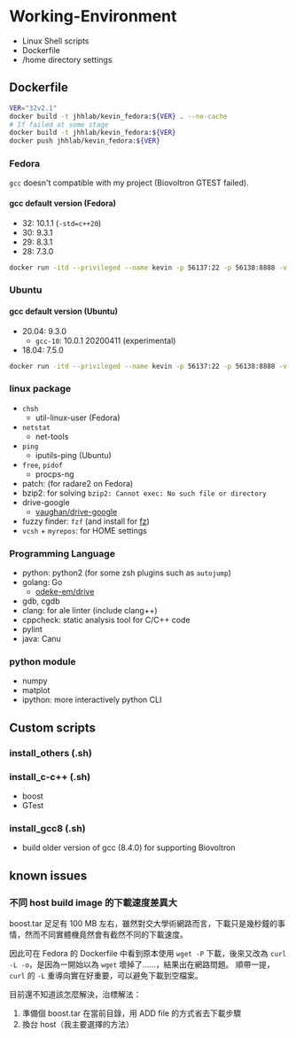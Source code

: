 # Working-Environment

- Linux Shell scripts
- Dockerfile
- /home directory settings

## Dockerfile

```bash
VER="32v2.1"
docker build -t jhhlab/kevin_fedora:${VER} . --no-cache
# If failed at some stage
docker build -t jhhlab/kevin_fedora:${VER}
docker push jhhlab/kevin_fedora:${VER}
```

### Fedora

`gcc`  doesn't compatible with my project (Biovoltron GTEST failed).

#### gcc default version (Fedora)

- 32: 10.1.1 (`-std=c++20`)
- 30: 9.3.1
- 29: 8.3.1
- 28: 7.3.0

```bash
docker run -itd --privileged --name kevin -p 56137:22 -p 56138:8888 -v /var/run/docker.sock:/var/run/docker.sock -v /home/nfs_home/kevin:/home/kevin -v /mnt/project_warehouse3/godzilla/kevin:/mnt/godzilla/kevin /mnt/project_warehouse1/mammoth/kevin:/mnt/mammoth/kevin kevin_fedora:${VER}
```

### Ubuntu

#### gcc default version (Ubuntu)

- 20.04: 9.3.0
  - `gcc-10`: 10.0.1 20200411 (experimental)
- 18.04: 7.5.0

```bash
docker run -itd --privileged --name kevin -p 56137:22 -p 56138:8888 -v /var/run/docker.sock:/var/run/docker.sock -v /home/nfs_home/kevin:/home/kevin -v /mnt/project_warehouse3/godzilla/kevin:/mnt/godzilla/kevin kevin_ubuntu:18.04v1.0
```

### linux package

- `chsh`
  - util-linux-user (Fedora)
- `netstat`
  - net-tools
- `ping`
  - iputils-ping (Ubuntu)
- `free`, `pidof`
  - procps-ng
- patch: (for radare2 on Fedora)
- bzip2: for solving `bzip2: Cannot exec: No such file or directory`
- drive-google
  - [vaughan/drive-google](https://copr.fedorainfracloud.org/coprs/vaughan/drive-google/)
- fuzzy finder: `fzf` (and install for [fz](https://github.com/changyuheng/fz/blob/master/README-zh.md))
- `vcsh` + `myrepos`: for HOME settings

### Programming Language

- python: python2 (for some zsh plugins such as `autojump`)
- golang: Go
  - [odeke-em/drive](https://github.com/odeke-em/drive)
- gdb, cgdb
- clang: for ale linter (include clang++)
- cppcheck: static analysis tool for C/C++ code
- pylint
- java: Canu

### python module

- numpy
- matplot
- ipython: more interactively python CLI

## Custom scripts

### install_others (.sh)

### install_c-c++ (.sh)

- boost
- GTest

### install_gcc8 (.sh)

- build older version of gcc (8.4.0) for supporting Biovoltron

## known issues

### 不同 host build image 的下載速度差異大

boost.tar 足足有 100 MB 左右，雖然對交大學術網路而言，下載只是幾秒鐘的事情，然而不同實體機竟然會有截然不同的下載速度。

因此可在 Fedora 的 Dockerfile 中看到原本使用 `wget -P` 下載，後來又改為 `curl -L -o`，是因為一開始以為 `wget` 壞掉了……，結果出在網路問題。
順帶一提，`curl` 的 `-L` 重導向實在好重要，可以避免下載到空檔案。

目前還不知道該怎麼解決，治標解法：

1. 準備個 boost.tar 在當前目錄，用 ADD file 的方式省去下載步驟
2. 換台 host（我主要選擇的方法）
